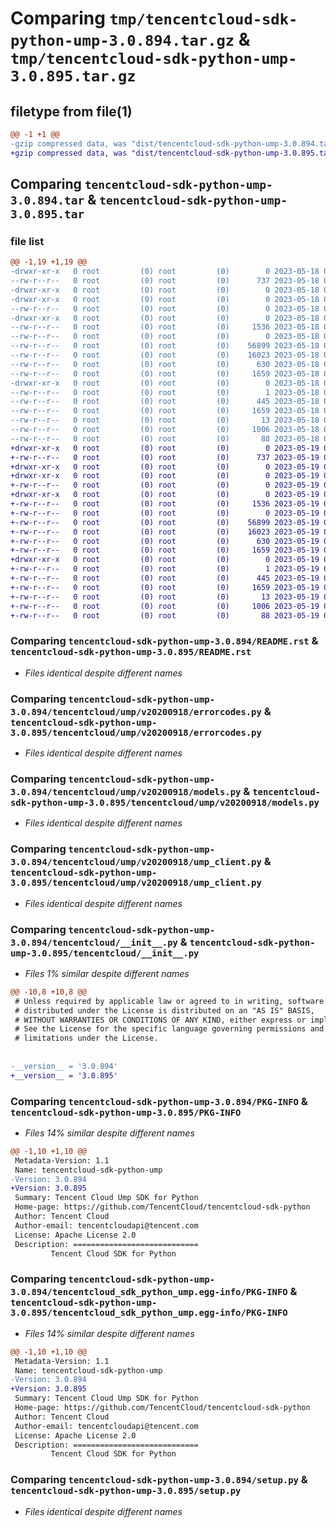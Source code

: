 # Comparing `tmp/tencentcloud-sdk-python-ump-3.0.894.tar.gz` & `tmp/tencentcloud-sdk-python-ump-3.0.895.tar.gz`

## filetype from file(1)

```diff
@@ -1 +1 @@
-gzip compressed data, was "dist/tencentcloud-sdk-python-ump-3.0.894.tar", last modified: Thu May 18 00:41:26 2023, max compression
+gzip compressed data, was "dist/tencentcloud-sdk-python-ump-3.0.895.tar", last modified: Fri May 19 03:04:52 2023, max compression
```

## Comparing `tencentcloud-sdk-python-ump-3.0.894.tar` & `tencentcloud-sdk-python-ump-3.0.895.tar`

### file list

```diff
@@ -1,19 +1,19 @@
-drwxr-xr-x   0 root         (0) root         (0)        0 2023-05-18 00:41:26.000000 tencentcloud-sdk-python-ump-3.0.894/
--rw-r--r--   0 root         (0) root         (0)      737 2023-05-18 00:41:26.000000 tencentcloud-sdk-python-ump-3.0.894/README.rst
-drwxr-xr-x   0 root         (0) root         (0)        0 2023-05-18 00:41:26.000000 tencentcloud-sdk-python-ump-3.0.894/tencentcloud/
-drwxr-xr-x   0 root         (0) root         (0)        0 2023-05-18 00:41:26.000000 tencentcloud-sdk-python-ump-3.0.894/tencentcloud/ump/
--rw-r--r--   0 root         (0) root         (0)        0 2023-05-18 00:41:26.000000 tencentcloud-sdk-python-ump-3.0.894/tencentcloud/ump/__init__.py
-drwxr-xr-x   0 root         (0) root         (0)        0 2023-05-18 00:41:26.000000 tencentcloud-sdk-python-ump-3.0.894/tencentcloud/ump/v20200918/
--rw-r--r--   0 root         (0) root         (0)     1536 2023-05-18 00:41:26.000000 tencentcloud-sdk-python-ump-3.0.894/tencentcloud/ump/v20200918/errorcodes.py
--rw-r--r--   0 root         (0) root         (0)        0 2023-05-18 00:41:26.000000 tencentcloud-sdk-python-ump-3.0.894/tencentcloud/ump/v20200918/__init__.py
--rw-r--r--   0 root         (0) root         (0)    56899 2023-05-18 00:41:26.000000 tencentcloud-sdk-python-ump-3.0.894/tencentcloud/ump/v20200918/models.py
--rw-r--r--   0 root         (0) root         (0)    16023 2023-05-18 00:41:26.000000 tencentcloud-sdk-python-ump-3.0.894/tencentcloud/ump/v20200918/ump_client.py
--rw-r--r--   0 root         (0) root         (0)      630 2023-05-18 00:41:26.000000 tencentcloud-sdk-python-ump-3.0.894/tencentcloud/__init__.py
--rw-r--r--   0 root         (0) root         (0)     1659 2023-05-18 00:41:26.000000 tencentcloud-sdk-python-ump-3.0.894/PKG-INFO
-drwxr-xr-x   0 root         (0) root         (0)        0 2023-05-18 00:41:26.000000 tencentcloud-sdk-python-ump-3.0.894/tencentcloud_sdk_python_ump.egg-info/
--rw-r--r--   0 root         (0) root         (0)        1 2023-05-18 00:41:26.000000 tencentcloud-sdk-python-ump-3.0.894/tencentcloud_sdk_python_ump.egg-info/dependency_links.txt
--rw-r--r--   0 root         (0) root         (0)      445 2023-05-18 00:41:26.000000 tencentcloud-sdk-python-ump-3.0.894/tencentcloud_sdk_python_ump.egg-info/SOURCES.txt
--rw-r--r--   0 root         (0) root         (0)     1659 2023-05-18 00:41:26.000000 tencentcloud-sdk-python-ump-3.0.894/tencentcloud_sdk_python_ump.egg-info/PKG-INFO
--rw-r--r--   0 root         (0) root         (0)       13 2023-05-18 00:41:26.000000 tencentcloud-sdk-python-ump-3.0.894/tencentcloud_sdk_python_ump.egg-info/top_level.txt
--rw-r--r--   0 root         (0) root         (0)     1006 2023-05-18 00:41:26.000000 tencentcloud-sdk-python-ump-3.0.894/setup.py
--rw-r--r--   0 root         (0) root         (0)       88 2023-05-18 00:41:26.000000 tencentcloud-sdk-python-ump-3.0.894/setup.cfg
+drwxr-xr-x   0 root         (0) root         (0)        0 2023-05-19 03:04:52.000000 tencentcloud-sdk-python-ump-3.0.895/
+-rw-r--r--   0 root         (0) root         (0)      737 2023-05-19 03:04:51.000000 tencentcloud-sdk-python-ump-3.0.895/README.rst
+drwxr-xr-x   0 root         (0) root         (0)        0 2023-05-19 03:04:52.000000 tencentcloud-sdk-python-ump-3.0.895/tencentcloud/
+drwxr-xr-x   0 root         (0) root         (0)        0 2023-05-19 03:04:52.000000 tencentcloud-sdk-python-ump-3.0.895/tencentcloud/ump/
+-rw-r--r--   0 root         (0) root         (0)        0 2023-05-19 03:04:51.000000 tencentcloud-sdk-python-ump-3.0.895/tencentcloud/ump/__init__.py
+drwxr-xr-x   0 root         (0) root         (0)        0 2023-05-19 03:04:52.000000 tencentcloud-sdk-python-ump-3.0.895/tencentcloud/ump/v20200918/
+-rw-r--r--   0 root         (0) root         (0)     1536 2023-05-19 03:04:51.000000 tencentcloud-sdk-python-ump-3.0.895/tencentcloud/ump/v20200918/errorcodes.py
+-rw-r--r--   0 root         (0) root         (0)        0 2023-05-19 03:04:51.000000 tencentcloud-sdk-python-ump-3.0.895/tencentcloud/ump/v20200918/__init__.py
+-rw-r--r--   0 root         (0) root         (0)    56899 2023-05-19 03:04:51.000000 tencentcloud-sdk-python-ump-3.0.895/tencentcloud/ump/v20200918/models.py
+-rw-r--r--   0 root         (0) root         (0)    16023 2023-05-19 03:04:51.000000 tencentcloud-sdk-python-ump-3.0.895/tencentcloud/ump/v20200918/ump_client.py
+-rw-r--r--   0 root         (0) root         (0)      630 2023-05-19 03:04:51.000000 tencentcloud-sdk-python-ump-3.0.895/tencentcloud/__init__.py
+-rw-r--r--   0 root         (0) root         (0)     1659 2023-05-19 03:04:52.000000 tencentcloud-sdk-python-ump-3.0.895/PKG-INFO
+drwxr-xr-x   0 root         (0) root         (0)        0 2023-05-19 03:04:52.000000 tencentcloud-sdk-python-ump-3.0.895/tencentcloud_sdk_python_ump.egg-info/
+-rw-r--r--   0 root         (0) root         (0)        1 2023-05-19 03:04:52.000000 tencentcloud-sdk-python-ump-3.0.895/tencentcloud_sdk_python_ump.egg-info/dependency_links.txt
+-rw-r--r--   0 root         (0) root         (0)      445 2023-05-19 03:04:52.000000 tencentcloud-sdk-python-ump-3.0.895/tencentcloud_sdk_python_ump.egg-info/SOURCES.txt
+-rw-r--r--   0 root         (0) root         (0)     1659 2023-05-19 03:04:52.000000 tencentcloud-sdk-python-ump-3.0.895/tencentcloud_sdk_python_ump.egg-info/PKG-INFO
+-rw-r--r--   0 root         (0) root         (0)       13 2023-05-19 03:04:52.000000 tencentcloud-sdk-python-ump-3.0.895/tencentcloud_sdk_python_ump.egg-info/top_level.txt
+-rw-r--r--   0 root         (0) root         (0)     1006 2023-05-19 03:04:51.000000 tencentcloud-sdk-python-ump-3.0.895/setup.py
+-rw-r--r--   0 root         (0) root         (0)       88 2023-05-19 03:04:52.000000 tencentcloud-sdk-python-ump-3.0.895/setup.cfg
```

### Comparing `tencentcloud-sdk-python-ump-3.0.894/README.rst` & `tencentcloud-sdk-python-ump-3.0.895/README.rst`

 * *Files identical despite different names*

### Comparing `tencentcloud-sdk-python-ump-3.0.894/tencentcloud/ump/v20200918/errorcodes.py` & `tencentcloud-sdk-python-ump-3.0.895/tencentcloud/ump/v20200918/errorcodes.py`

 * *Files identical despite different names*

### Comparing `tencentcloud-sdk-python-ump-3.0.894/tencentcloud/ump/v20200918/models.py` & `tencentcloud-sdk-python-ump-3.0.895/tencentcloud/ump/v20200918/models.py`

 * *Files identical despite different names*

### Comparing `tencentcloud-sdk-python-ump-3.0.894/tencentcloud/ump/v20200918/ump_client.py` & `tencentcloud-sdk-python-ump-3.0.895/tencentcloud/ump/v20200918/ump_client.py`

 * *Files identical despite different names*

### Comparing `tencentcloud-sdk-python-ump-3.0.894/tencentcloud/__init__.py` & `tencentcloud-sdk-python-ump-3.0.895/tencentcloud/__init__.py`

 * *Files 1% similar despite different names*

```diff
@@ -10,8 +10,8 @@
 # Unless required by applicable law or agreed to in writing, software
 # distributed under the License is distributed on an "AS IS" BASIS,
 # WITHOUT WARRANTIES OR CONDITIONS OF ANY KIND, either express or implied.
 # See the License for the specific language governing permissions and
 # limitations under the License.
 
 
-__version__ = '3.0.894'
+__version__ = '3.0.895'
```

### Comparing `tencentcloud-sdk-python-ump-3.0.894/PKG-INFO` & `tencentcloud-sdk-python-ump-3.0.895/PKG-INFO`

 * *Files 14% similar despite different names*

```diff
@@ -1,10 +1,10 @@
 Metadata-Version: 1.1
 Name: tencentcloud-sdk-python-ump
-Version: 3.0.894
+Version: 3.0.895
 Summary: Tencent Cloud Ump SDK for Python
 Home-page: https://github.com/TencentCloud/tencentcloud-sdk-python
 Author: Tencent Cloud
 Author-email: tencentcloudapi@tencent.com
 License: Apache License 2.0
 Description: ============================
         Tencent Cloud SDK for Python
```

### Comparing `tencentcloud-sdk-python-ump-3.0.894/tencentcloud_sdk_python_ump.egg-info/PKG-INFO` & `tencentcloud-sdk-python-ump-3.0.895/tencentcloud_sdk_python_ump.egg-info/PKG-INFO`

 * *Files 14% similar despite different names*

```diff
@@ -1,10 +1,10 @@
 Metadata-Version: 1.1
 Name: tencentcloud-sdk-python-ump
-Version: 3.0.894
+Version: 3.0.895
 Summary: Tencent Cloud Ump SDK for Python
 Home-page: https://github.com/TencentCloud/tencentcloud-sdk-python
 Author: Tencent Cloud
 Author-email: tencentcloudapi@tencent.com
 License: Apache License 2.0
 Description: ============================
         Tencent Cloud SDK for Python
```

### Comparing `tencentcloud-sdk-python-ump-3.0.894/setup.py` & `tencentcloud-sdk-python-ump-3.0.895/setup.py`

 * *Files identical despite different names*

